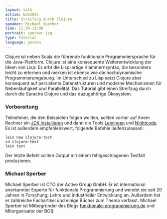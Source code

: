 ```yaml
---
layout: talk
active: bob2015
title: Streifzug durch Clojure
speaker: Michael Sperber
time: 11:30-13:00
portrait: sperber.jpg
type: Tutorial
language: german
---
```


Clojure ist neben Scala die führende funktionale Programmiersprache
für die Java-Plattform.  Clojure ist eine konsequente
Weiterentwicklung der Ideen von Lisp: Es erbt die Lisp-artige
Klammernsyntax, die besonders leicht zu erlernen und merken ist ebenso
wie die hochdynamische Programmierumgebung.  Im Unterschied zu Lisp
setzt Clojure aber konsequent auf persistente Datenstrukturen und
moderne Mechanismen für Nebenläufigkeit und Parallelität.  Das Tutorial
gibt einen Streifzug durch durch die Sprache Clojure und das
dazugehörige Ökosystem.

### Vorbereitung

Teilnehmer, die den Beispielen folgen wollten, sollten vorher auf
ihrem Rechner ein [JDK
installieren](http://www.oracle.com/technetwork/java/javase/downloads/index.html)
und dann die Tools [Leiningen](http://leiningen.org/) und
[Nightcode](https://nightcode.info/).  Es ist außerdem empfehlenswert,
folgende Befehle laufenzulassen:

	lein new clojure-test
	cd clojure-test
	lein test

Der letzte Befehl sollten Output mit einem fehlgeschlagenen Testfall
produzieren.

### Michael Sperber

Michael Sperber ist CTO der Active Group GmbH.  Er ist international
anerkannter Experte für funktionale Programmierung und wendet sie seit
20 Jahren in Forschung, Lehre und industrieller Entwicklung an.
Außerdem hat er zahlreiche Fachartikel und einige Bücher zum Thema
verfasst.  Michael Sperber ist Mitbegründer des Blogs
[funktionale-programmierung.de](http://funktionale-programmierung.de/)
und Mitorganisator der BOB.
